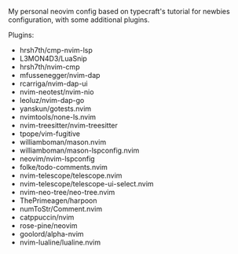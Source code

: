 My personal neovim config based on typecraft's tutorial for newbies configuration, with some additional plugins.

Plugins:
- hrsh7th/cmp-nvim-lsp
- L3MON4D3/LuaSnip
- hrsh7th/nvim-cmp
- mfussenegger/nvim-dap
- rcarriga/nvim-dap-ui
- nvim-neotest/nvim-nio
- leoluz/nvim-dap-go
- yanskun/gotests.nvim
- nvimtools/none-ls.nvim
- nvim-treesitter/nvim-treesitter
- tpope/vim-fugitive
- williamboman/mason.nvim
- williamboman/mason-lspconfig.nvim
- neovim/nvim-lspconfig
- folke/todo-comments.nvim
- nvim-telescope/telescope.nvim
- nvim-telescope/telescope-ui-select.nvim
- nvim-neo-tree/neo-tree.nvim
- ThePrimeagen/harpoon
- numToStr/Comment.nvim
- catppuccin/nvim
- rose-pine/neovim
- goolord/alpha-nvim
- nvim-lualine/lualine.nvim
